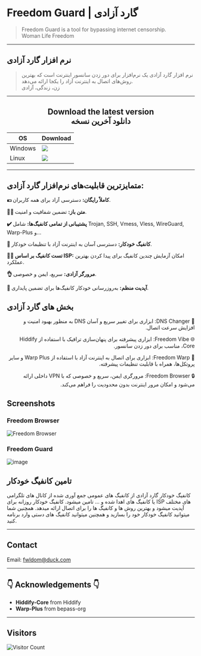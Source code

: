 # Freedom Guard | گارد آزادی

> Freedom Guard is a tool for bypassing internet censorship.<br> Woman Life Freedom

---

## نرم افزار گارد آزادی

> نرم افزار گارد آزادی یک نرم‌افزار برای دور زدن سانسور اینترنت است که بهترین روش‌های اتصال به اینترنت آزاد را یکجا ارائه می‌دهد.<br> زن، زندگی، آزادی

---

## <div align="center">Download the latest version <br> دانلود آخرین نسخه</div>

<div align=center>
<table>
    <thead align=center>
        <tr>
            <th>OS</th>
            <th>Download</th>
        </tr>
    </thead>
    <tbody align=left>
        <tr>
            <td>Windows</td>
            <td>
                <a href="https://github.com/Freedom-Guard/Freedom-Guard/releases/latest/download/freedom-guard-win.exe"><img src="https://img.shields.io/badge/Setup-x64-2d7d9a.svg?logo=windows"></a><br>
            </td>
        </tr>
        <tr>
            <td>Linux</td>
            <td>
                <a href="https://github.com/Freedom-Guard/Freedom-Guard/releases/latest/download/freedom-guard-linux.deb"><img src="https://img.shields.io/badge/deb-x64-f84e29.svg?logo=linux"> </a><br>
            </td>
        </tr>
    </tbody>
</table>
</div>

---

## متمایزترین قابلیت‌های نرم‌افزار گارد آزادی:

**💶 کاملاً رایگان:** دسترسی آزاد برای همه کاربران.

**😶‍🌫️ متن باز:** تضمین شفافیت و امنیت.

**✔️ پشتیبانی از تمامی کانفیگ‌ها:** شامل Trojan, SSH, Vmess, Vless, WireGuard, Warp-Plus و...

**🚀 کانفیگ خودکار:** دسترسی آسان به اینترنت آزاد با تنظیمات خودکار.

**👩‍💻 تست کانفیگ بر اساس ISP:** امکان آزمایش چندین کانفیگ برای پیدا کردن بهترین عملکرد.

**👌 مرورگر آزادی:** سریع، ایمن و خصوصی.

**🤖 آپدیت منظم:** به‌روزرسانی خودکار کانفیگ‌ها برای تضمین پایداری.

## بخش های گارد آزادی

<div dir="rtl" align="right">

<p dir="rtl">
  <span>📡 DNS Changer:</span> ابزاری برای تغییر سریع و آسان DNS به منظور بهبود امنیت و افزایش سرعت اتصال.
</p>

<p dir="rtl">
  <span>🌐 Freedom Vibe:</span> ابزاری پیشرفته برای پنهان‌سازی ترافیک با استفاده از Hiddify Core، مناسب برای دور زدن سانسور.
</p>

<p dir="rtl">
  <span>🚀 Freedom Warp:</span> ابزاری برای اتصال به اینترنت آزاد با استفاده از Warp Plus و سایر پروتکل‌ها، همراه با قابلیت تنظیمات پیشرفته.
</p>

<p dir="rtl">
  <span>🔒 Freedom Browser:</span> مرورگری ایمن، سریع و خصوصی که با VPN داخلی ارائه می‌شود و امکان مرور اینترنت بدون محدودیت را فراهم می‌کند.
</p>

</div>

## Screenshots

### Freedom Browser

![Freedom Browser](https://github.com/user-attachments/assets/a6c01de3-f214-45be-8dfc-c78ed43f0d40)

### Freedom Guard 

![image](https://github.com/user-attachments/assets/e9062f41-0558-4997-8815-5994a9a18ceb)

## تامین کانفیگ خودکار

کانفیگ خودکار گارد آزادی از کانفیگ های عمومی جمع آوری شده از کانال های تلگرامی یا کانفیگ های اهدا شده و ... تامین میشود. کانفیگ خودکار روزانه برای ISP های مختلف آپدیت میشود و بهترین روش ها و کانفیگ ها را برای اتصال ارائه میدهد. همچنین شما میتوانید کانفیگ خودکار خود را بسازید و همچنین میتوانید کانفیگ های دستی وارد برنامه کنید.

---

## Contact

Email: [fwldom@duck.com](mailto:fwldom@duck.com)

---

## 👇 Acknowledgements 👇

-   **Hiddify-Core** from Hiddify<br>
-   **Warp-Plus** from bepass-org<br>

---

## Visitors

![Visitor Count](https://profile-counter.glitch.me/Freedom-Guard-Electron/count.svg)
